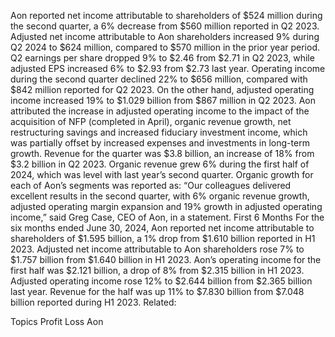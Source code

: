 Aon reported net income attributable to shareholders of $524 million during the second quarter, a 6% decrease from $560 million reported in Q2 2023.
Adjusted net income attributable to Aon shareholders increased 9% during Q2 2024 to $624 million, compared to $570 million in the prior year period. Q2 earnings per share dropped 9% to $2.46 from $2.71 in Q2 2023, while adjusted EPS increased 6% to $2.93 from $2.73 last year.
Operating income during the second quarter declined 22% to $656 million, compared with $842 million reported for Q2 2023.
On the other hand, adjusted operating income increased 19% to $1.029 billion from $867 million in Q2 2023. Aon attributed the increase in adjusted operating income to the impact of the acquisition of NFP (completed in April), organic revenue growth, net restructuring savings and increased fiduciary investment income, which was partially offset by increased expenses and investments in long-term growth.
Revenue for the quarter was $3.8 billion, an increase of 18% from $3.2 billion in Q2 2023. Organic revenue grew 6% during the first half of 2024, which was level with last year’s second quarter.
Organic growth for each of Aon’s segments was reported as:
“Our colleagues delivered excellent results in the second quarter, with 6% organic revenue growth, adjusted operating margin expansion and 19% growth in adjusted operating income,” said Greg Case, CEO of Aon, in a statement.
First 6 Months
For the six months ended June 30, 2024, Aon reported net income attributable to shareholders of $1.595 billion, a 1% drop from $1.610 billion reported in H1 2023. Adjusted net income attributable to Aon shareholders rose 7% to $1.757 billion from $1.640 billion in H1 2023.
Aon’s operating income for the first half was $2.121 billion, a drop of 8% from $2.315 billion in H1 2023. Adjusted operating income rose 12% to $2.644 billion from $2.365 billion last year.
Revenue for the half was up 11% to $7.830 billion from $7.048 billion reported during H1 2023.
Related:

Topics
Profit Loss
Aon
